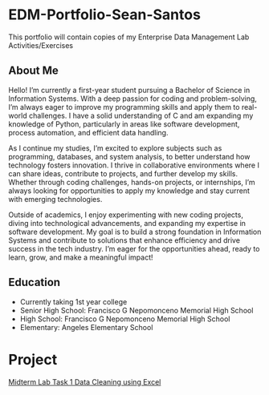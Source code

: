 # EDM-Portfolio-Sean-Santos

This portfolio will contain copies of my Enterprise Data Management Lab Activities/Exercises

## About Me
Hello! I’m currently a first-year student pursuing a Bachelor of Science in Information Systems. With a deep passion for coding and problem-solving, I’m always eager to improve my programming skills and apply them to real-world challenges. I have a solid understanding of C and am expanding my knowledge of Python, particularly in areas like software development, process automation, and efficient data handling.

As I continue my studies, I’m excited to explore subjects such as programming, databases, and system analysis, to better understand how technology fosters innovation. I thrive in collaborative environments where I can share ideas, contribute to projects, and further develop my skills. Whether through coding challenges, hands-on projects, or internships, I’m always looking for opportunities to apply my knowledge and stay current with emerging technologies.

Outside of academics, I enjoy experimenting with new coding projects, diving into technological advancements, and expanding my expertise in software development. My goal is to build a strong foundation in Information Systems and contribute to solutions that enhance efficiency and drive success in the tech industry. I’m eager for the opportunities ahead, ready to learn, grow, and make a meaningful impact!

## Education
- Currently taking 1st year college
- Senior High School: Francisco G Nepomonceno Memorial High School
- High School: Francisco G Nepomonceno Memorial High School
- Elementary: Angeles Elementary School

# Project
[Midterm Lab Task 1 Data Cleaning using Excel](Midterm%20lab%201)
